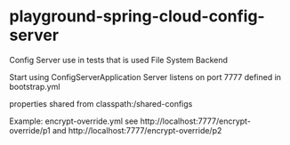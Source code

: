 # playground-spring-cloud-config-server

Config Server use in tests that is used  File System Backend

Start using ConfigServerApplication
   Server listens on port 7777 defined in bootstrap.yml
  
properties shared from  classpath:/shared-configs

  Example:
     encrypt-override.yml   see http://localhost:7777/encrypt-override/p1 and http://localhost:7777/encrypt-override/p2
     